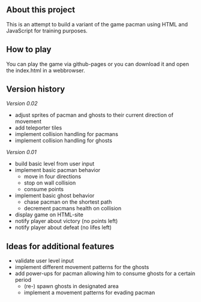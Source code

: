 ## About this project
This is an attempt to build a variant of the game pacman using HTML and JavaScript for training purposes.


## How to play
You can play the game via github-pages or you can download it and open the index.html in a webbrowser. 


## Version history

*Version 0.02*
* adjust sprites of pacman and ghosts to their current direction of movement
* add teleporter tiles
* implement collision handling for pacmans
* implement collision handling for ghosts


*Version 0.01*
* build basic level from user input
* implement basic pacman behavior
    * move in four directions
    * stop on wall collision
    * consume points 
* implement basic ghost behavior
    * chase pacman on the shortest path
    * decrement pacmans health on collision
* display game on HTML-site 
* notify player about victory (no points left)
* notify player about defeat (no lifes left)


## Ideas for additional features
* validate user level input
* implement different movement patterns for the ghosts
* add power-ups for pacman allowing him to consume ghosts for a certain period
    * (re-) spawn ghosts in designated area
    * implement a movement patterns for evading pacman